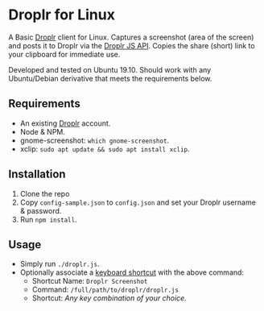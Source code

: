 # Droplr for Linux
A Basic [Droplr](https://d.pr/) client for Linux. Captures a screenshot (area of the screen) and posts it to Droplr via the [Droplr JS API](https://github.com/Droplr/droplr-js). Copies the share (short) link to your clipboard for immediate use.

Developed and tested on Ubuntu 19.10. Should work with any Ubuntu/Debian derivative that meets the requirements below.

## Requirements
* An existing [Droplr](https://d.pr/) account.
* Node & NPM.
* gnome-screenshot: `which gnome-screenshot`.
* xclip: `sudo apt update && sudo apt install xclip`.

## Installation
1. Clone the repo
1. Copy `config-sample.json` to `config.json` and set your Droplr username & password.
1. Run `npm install`.

## Usage
* Simply run `./droplr.js`.
* Optionally associate a [keyboard shortcut](https://help.ubuntu.com/stable/ubuntu-help/keyboard-shortcuts-set.html.en#custom) with the above command:
  * Shortcut Name: `Droplr Screenshot`
  * Command: `/full/path/to/droplr/droplr.js`
  * Shortcut: *Any key combination of your choice.*